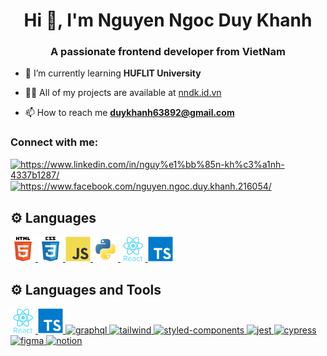 
<h1 align="center">Hi 👋, I'm Nguyen Ngoc Duy Khanh</h1>
<h3 align="center">A passionate frontend developer from VietNam</h3>

- 🌱 I’m currently learning **HUFLIT University**

- 👨‍💻 All of my projects are available at [nndk.id.vn](nndk.id.vn)

- 📫 How to reach me **duykhanh63892@gmail.com**

<h3 align="left">Connect with me:</h3>
<p align="left">
<a href="https://linkedin.com/in/https://www.linkedin.com/in/nguy%e1%bb%85n-kh%c3%a1nh-4337b1287/" target="blank"><img align="center" src="https://raw.githubusercontent.com/rahuldkjain/github-profile-readme-generator/master/src/images/icons/Social/linked-in-alt.svg" alt="https://www.linkedin.com/in/nguy%e1%bb%85n-kh%c3%a1nh-4337b1287/" height="30" width="40" /></a>
<a href="https://fb.com/https://www.facebook.com/nguyen.ngoc.duy.khanh.216054/" target="blank"><img align="center" src="https://raw.githubusercontent.com/rahuldkjain/github-profile-readme-generator/master/src/images/icons/Social/facebook.svg" alt="https://www.facebook.com/nguyen.ngoc.duy.khanh.216054/" height="30" width="40" /></a>
</p>

## ⚙️ Languages

<p align="left"> 
  <a href="https://www.w3.org/html/" target="_blank"> 
    <img src="https://raw.githubusercontent.com/devicons/devicon/master/icons/html5/html5-original-wordmark.svg" alt="html5" width="40" height="40"/> 
  </a>
  <a href="https://www.w3schools.com/css/" target="_blank"> 
    <img src="https://raw.githubusercontent.com/devicons/devicon/master/icons/css3/css3-original-wordmark.svg" alt="css3" width="40" height="40"/> 
  </a> 
  <a href="https://developer.mozilla.org/en-US/docs/Web/JavaScript" target="_blank"> 
    <img src="https://raw.githubusercontent.com/devicons/devicon/master/icons/javascript/javascript-original.svg" alt="javascript" width="40" height="40"/> 
  </a> 
  <a href="https://www.python.org" target="_blank"> 
    <img src="https://raw.githubusercontent.com/devicons/devicon/master/icons/python/python-original.svg" alt="python" width="40" height="40"/> 
  </a> 
    <a href="https://reactjs.org/" target="_blank"> 
    <img src="https://raw.githubusercontent.com/devicons/devicon/master/icons/react/react-original-wordmark.svg" alt="react" width="40" height="40"/> 
  </a> 
  <a href="https://www.typescriptlang.org/" target="_blank"> 
    <img src="https://raw.githubusercontent.com/devicons/devicon/master/icons/typescript/typescript-original.svg" alt="typescript" width="40" height="40"/> 
  </a> 
</p>

## ⚙️ Languages and Tools  

<p align="left"> 
  <a href="https://reactjs.org/" target="_blank"> 
    <img src="https://raw.githubusercontent.com/devicons/devicon/master/icons/react/react-original-wordmark.svg" alt="react" width="40" height="40"/> 
  </a> 
  <a href="https://www.typescriptlang.org/" target="_blank"> 
    <img src="https://raw.githubusercontent.com/devicons/devicon/master/icons/typescript/typescript-original.svg" alt="typescript" width="40" height="40"/> 
  </a> 
  <a href="https://graphql.org/" target="_blank"> 
    <img src="https://www.vectorlogo.zone/logos/graphql/graphql-icon.svg" alt="graphql" width="40" height="40"/> 
  </a> 
  <a href="https://tailwindcss.com/" target="_blank"> 
    <img src="https://www.vectorlogo.zone/logos/tailwindcss/tailwindcss-icon.svg" alt="tailwind" width="40" height="40"/> 
  </a> 
  <a href="https://styled-components.com/" target="_blank"> 
    <img src="https://avatars.githubusercontent.com/u/20658825?s=200&v=4" alt="styled-components" width="40" height="40"/> 
  </a> 
  <a href="https://jestjs.io/" target="_blank"> 
    <img src="https://www.vectorlogo.zone/logos/jestjsio/jestjsio-icon.svg" alt="jest" width="40" height="40"/> 
  </a> 
  <a href="https://www.cypress.io/" target="_blank"> 
    <img src="https://raw.githubusercontent.com/cypress-io/cypress-icons/master/src/icons/icon_32x32.png" alt="cypress" width="40" height="40"/> 
  </a> 
  <a href="https://www.figma.com/" target="_blank"> 
    <img src="https://www.vectorlogo.zone/logos/figma/figma-icon.svg" alt="figma" width="40" height="40"/> 
  </a> 
  <a href="https://www.notion.so/" target="_blank"> 
    <img src="https://www.vectorlogo.zone/logos/notion/notion-icon.svg" alt="notion" width="40" height="40"/> 
  </a> 
</p>
